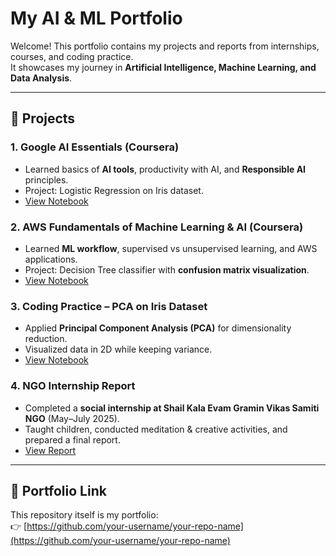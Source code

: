 # My AI & ML Portfolio

Welcome! This portfolio contains my projects and reports from internships, courses, and coding practice.  
It showcases my journey in **Artificial Intelligence, Machine Learning, and Data Analysis**.

---

## 📌 Projects

### 1. Google AI Essentials (Coursera)
- Learned basics of **AI tools**, productivity with AI, and **Responsible AI** principles.  
- Project: Logistic Regression on Iris dataset.  
- [View Notebook](Google_AI_Essentials_Project.ipynb)

### 2. AWS Fundamentals of Machine Learning & AI (Coursera)
- Learned **ML workflow**, supervised vs unsupervised learning, and AWS applications.  
- Project: Decision Tree classifier with **confusion matrix visualization**.  
- [View Notebook](AWS_Fundamentals_ML_AI_Project.ipynb)

### 3. Coding Practice – PCA on Iris Dataset
- Applied **Principal Component Analysis (PCA)** for dimensionality reduction.  
- Visualized data in 2D while keeping variance.  
- [View Notebook](Iris_PCA_Analysis_Project.ipynb)

### 4. NGO Internship Report
- Completed a **social internship at Shail Kala Evam Gramin Vikas Samiti NGO** (May–July 2025).  
- Taught children, conducted meditation & creative activities, and prepared a final report.  
- [View Report](NGO_Report.pdf)

---

## 🔗 Portfolio Link
This repository itself is my portfolio:  
👉 [https://github.com/your-username/your-repo-name](https://github.com/your-username/your-repo-name)
